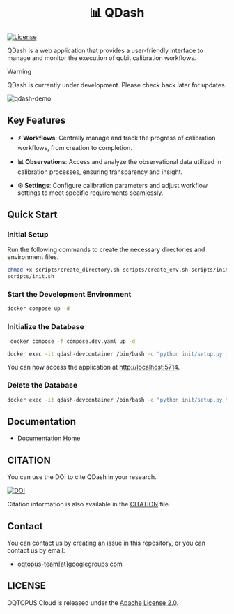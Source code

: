 <div align="center">

<h1> 📊 QDash </h1>

</div>

[![License](https://img.shields.io/badge/License-Apache_2.0-blue.svg)](https://opensource.org/licenses/Apache-2.0)

QDash is a web application that provides a user-friendly interface to manage and monitor the execution of qubit calibration workflows.

> [!WARNING]
> QDash is currently under development. Please check back later for updates.

![qdash-demo](docs/qdash-demo.gif)

## Key Features

- **⚡ Workflows**: Centrally manage and track the progress of calibration workflows, from creation to completion.

- **📊 Observations**: Access and analyze the observational data utilized in calibration processes, ensuring transparency and insight.

- **⚙️ Settings**: Configure calibration parameters and adjust workflow settings to meet specific requirements seamlessly.

## Quick Start

### Initial Setup

Run the following commands to create the necessary directories and environment files.

```bash
chmod +x scripts/create_directory.sh scripts/create_env.sh scripts/init.sh
scripts/init.sh
```

### Start the Development Environment

```bash
docker compose up -d
```

### Initialize the Database

```bash
 docker compose -f compose.dev.yaml up -d
```

```bash
docker exec -it qdash-devcontainer /bin/bash -c "python init/setup.py init-all"
```

You can now access the application at [http://localhost:5714](http://localhost:5714).

### Delete the Database

```bash
docker exec -it qdash-devcontainer /bin/bash -c "python init/setup.py teardown-all"
```

## Documentation

- [Documentation Home](https://qdash.readthedocs.io/en/stable/)

## CITATION

You can use the DOI to cite QDash in your research.

[![DOI](https://zenodo.org/badge/DOI/10.5281/zenodo.14277282.svg)](https://doi.org/10.5281/zenodo.14277282)

Citation information is also available in the [CITATION](https://github.com/oqtopus-team/qdash/blob/main/CITATION.cff) file.

## Contact

You can contact us by creating an issue in this repository,
or you can contact us by email:

- [oqtopus-team[at]googlegroups.com](mailto:oqtopus-team[at]googlegroups.com)

## LICENSE

OQTOPUS Cloud is released under the [Apache License 2.0](https://github.com/oqtopus-team/qdash/blob/main/LICENSE).
